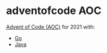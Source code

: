 # adventofcode AOC

[Advent of Code (AOC)](https://adventofcode.com/) for 2021 with:
- [Go](https://github.com/pvainio/adventofcode/tree/main/2021/go)
- [Java](https://github.com/pvainio/adventofcode/tree/main/2021/java/src/main/java/aoc2021)
